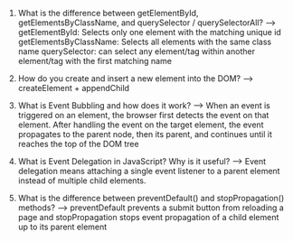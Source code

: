 1. What is the difference between getElementById, getElementsByClassName, and querySelector / querySelectorAll?
--> getElementById: Selects only one element with the matching unique id
    getElementsByClassName: Selects all elements with the same class name
   querySelector: can select any element/tag within another element/tag with the first matching name

2. How do you create and insert a new element into the DOM?
--> createElement + appendChild

3. What is Event Bubbling and how does it work?
--> When an event is triggered on an element, the browser first detects the event on that element. After handling the event on the target element, the event propagates to the parent node, then its parent, and continues until it reaches the top of the DOM tree

4. What is Event Delegation in JavaScript? Why is it useful?
--> Event delegation means attaching a single event listener to a parent element instead of multiple child elements.

5. What is the difference between preventDefault() and stopPropagation() methods?
--> preventDefault prevents a submit button from reloading a page and stopPropagation stops event propagation of a child element up to its parent element
